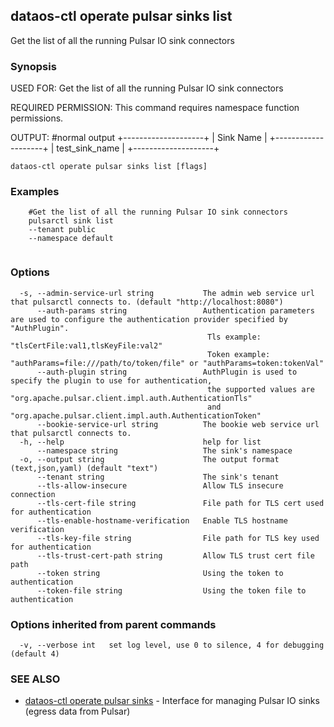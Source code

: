 ## dataos-ctl operate pulsar sinks list

Get the list of all the running Pulsar IO sink connectors

### Synopsis

USED FOR:
    Get the list of all the running Pulsar IO sink connectors

REQUIRED PERMISSION:
    This command requires namespace function permissions.

OUTPUT:
    #normal output
    +--------------------+
    |   Sink Name    |
    +--------------------+
    | test_sink_name |
    +--------------------+



```
dataos-ctl operate pulsar sinks list [flags]
```

### Examples

```
    #Get the list of all the running Pulsar IO sink connectors
    pulsarctl sink list 
	--tenant public
	--namespace default


```

### Options

```
  -s, --admin-service-url string           The admin web service url that pulsarctl connects to. (default "http://localhost:8080")
      --auth-params string                 Authentication parameters are used to configure the authentication provider specified by "AuthPlugin".
                                            Tls example: "tlsCertFile:val1,tlsKeyFile:val2"
                                            Token example: "authParams=file:///path/to/token/file" or "authParams=token:tokenVal"
      --auth-plugin string                 AuthPlugin is used to specify the plugin to use for authentication,
                                            the supported values are "org.apache.pulsar.client.impl.auth.AuthenticationTls"
                                            and "org.apache.pulsar.client.impl.auth.AuthenticationToken"
      --bookie-service-url string          The bookie web service url that pulsarctl connects to.
  -h, --help                               help for list
      --namespace string                   The sink's namespace
  -o, --output string                      The output format (text,json,yaml) (default "text")
      --tenant string                      The sink's tenant
      --tls-allow-insecure                 Allow TLS insecure connection
      --tls-cert-file string               File path for TLS cert used for authentication
      --tls-enable-hostname-verification   Enable TLS hostname verification
      --tls-key-file string                File path for TLS key used for authentication
      --tls-trust-cert-path string         Allow TLS trust cert file path
      --token string                       Using the token to authentication
      --token-file string                  Using the token file to authentication
```

### Options inherited from parent commands

```
  -v, --verbose int   set log level, use 0 to silence, 4 for debugging (default 4)
```

### SEE ALSO

* [dataos-ctl operate pulsar sinks](dataos-ctl_operate_pulsar_sinks.md)	 - Interface for managing Pulsar IO sinks (egress data from Pulsar)

